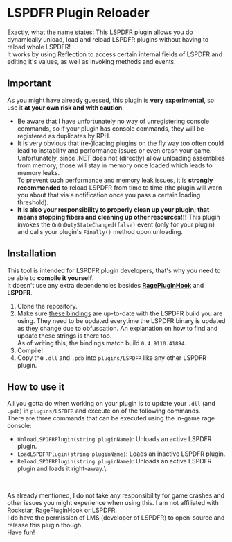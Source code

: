 # LSPDFR Plugin Reloader

Exactly, what the name states: This [LSPDFR](https://www.lcpdfr.com/) plugin allows you do dynamically unload, load and reload LSPDFR plugins without having to reload whole LSPDFR!\
It works by using Reflection to access certain internal fields of LSPDFR and editing it's values, as well as invoking methods and events.

## Important
As you might have already guessed, this plugin is **very experimental**, so use it **at your own risk and with caution**.
- Be aware that I have unfortunately no way of unregistering console commands, so if your plugin has console commands, they will be registered as duplicates by RPH.
- It is very obvious that (re-)loading plugins on the fly way too often could lead to instability and performance issues or even crash your game.\
  Unfortunately, since .NET does not (directly) allow unloading assemblies from memory, those will stay in memory once loaded which leads to memory leaks.\
  To prevent such performance and memory leak issues, it is **strongly recommended** to reload LSPDFR from time to time (the plugin will warn you about that via a notification once you pass a certain loading threshold).
- **It is also your responsibility to properly clean up your plugin; that means stopping fibers and cleaning up other resources!!!** This plugin invokes the `OnOnDutyStateChanged(false)` event (only for your plugin) and calls your plugin's `Finally()` method upon unloading.

## Installation
This tool is intended for LSPDFR plugin developers, that's why you need to be able to **compile it yourself**.\
It doesn't use any extra dependencies besides [**RagePluginHook**](https://ragepluginhook.net/) and **LSPDFR**.
1. Clone the repository.
2. Make sure [these bindings](https://github.com/Sprayxe/LSPDFRPluginReloader/blob/master/Engine/PluginManager.cs#L19) are up-to-date with the LSPDFR build you are using.
They need to be updated everytime the LSPDFR binary is updated as they change due to obfuscation. An explanation on how to find and update these strings is there too.\
As of writing this, the bindings match build `0.4.9110.41894`.
3. Compile!
4. Copy the `.dll` and `.pdb` into `plugins/LSPDFR` like any other LSPDFR plugin.

## How to use it
All you gotta do when working on your plugin is to update your `.dll` (and `.pdb`) in `plugins/LSPDFR` and execute on of the following commands.\
There are three commands that can be executed using the in-game rage console:
- `UnloadLSPDFRPlugin(string pluginName)`: Unloads an active LSPDFR plugin.
- `LoadLSPDFRPlugin(string pluginName)`: Loads an inactive LSPDFR plugin.
- `ReloadLSPDFRPlugin(string pluginName)`: Unloads an active LSPDFR plugin and loads it right-away.\
<br>

As already mentioned, I do not take any responsibility for game crashes and other issues you might experience when using this. I am not affiliated with Rockstar, RagePluginHook or LSPDFR.\
I do have the permission of LMS (developer of LSPDFR) to open-source and release this plugin though.\
Have fun!
